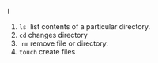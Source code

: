l

1.  `ls`  list contents of a particular directory.
2.  `cd` changes directory
3.   `rm` remove file or directory.
4.  `touch` create files